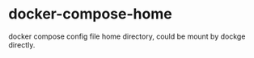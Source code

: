 # docker-compose-home
docker compose config file home directory, could be mount by dockge directly.
